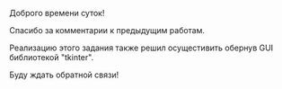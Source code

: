 Доброго времени суток!

Спасибо за комментарии к предыдущим работам.

Реализацию этого задания также решил осущестивить обернув GUI библиотекой "tkinter".

Буду ждать обратной связи!